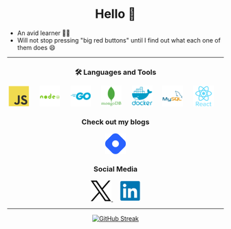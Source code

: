 <div align="center">
	<h1>
		Hello 👋
	</h1>
</div>

* An avid learner 👨‍🎓
* Will not stop pressing "big red buttons" until I find out what each one of them does 😄

---

<div align="center">
	<h3> 🛠️ Languages and Tools</h3>
	<img src="https://github.com/devicons/devicon/blob/master/icons/javascript/javascript-original.svg"
		title="JavaScript" alt="JavaScript" width="48" height="48"/>&nbsp; &nbsp; &nbsp;
	<img src="https://github.com/devicons/devicon/blob/master/icons/nodejs/nodejs-plain-wordmark.svg"
		title="NodeJS" alt="NodeJS" width="48" height="48"/>&nbsp; &nbsp; &nbsp;
	<img src="https://github.com/devicons/devicon/blob/master/icons/go/go-original-wordmark.svg"
		title="Go" alt="Go" width="48" height="48"/>&nbsp; &nbsp; &nbsp;
	<img src="https://github.com/devicons/devicon/blob/master/icons/mongodb/mongodb-plain-wordmark.svg"
		title="MongoDB" alt="MongoDB" width="48" height="48"/>&nbsp; &nbsp; &nbsp;	
	<img src="https://github.com/devicons/devicon/blob/master/icons/docker/docker-plain-wordmark.svg"
		title="Docker" alt="Docker" width="48" height="48"/>&nbsp; &nbsp; &nbsp;
	<img src="https://github.com/devicons/devicon/blob/master/icons/mysql/mysql-original-wordmark.svg"
		title="MySQL"  alt="MySQL" width="48" height="48"/>&nbsp; &nbsp; &nbsp;
	<img src="https://github.com/devicons/devicon/blob/master/icons/react/react-original-wordmark.svg"
		title="React" alt="React" width="48" height="48"/>&nbsp; &nbsp; &nbsp;
	<h3>Check out my blogs</h3>
		<a href="https://rudrakshnanavaty.hashnode.dev">
			<img src="Hashnode logo.png" title="Twitter" alt="Twitter" width="48" height="48"/>
		</a>
	<h3>Social Media</h3>
		<a href="https://twitter.com/rdxNanavaty">
			<img src="https://github.com/devicons/devicon/blob/master/icons/twitter/twitter-original.svg" title="Twitter" alt="Twitter" width="48" height="48"/>
		</a>
		&nbsp;&nbsp;&nbsp;
		<a href="https://www.linkedin.com/in/RudrakshNanavaty">
			<img src="https://github.com/devicons/devicon/blob/master/icons/linkedin/linkedin-original.svg" title="LinkedIn" alt="LinkedIn" width="48" height="48"/>
		</a>

---

[![GitHub Streak](https://github-readme-streak-stats.herokuapp.com?user=RudrakshNanavaty&theme=nord&hide_border=true&border_radius=12&date_format=j%2Fn%5B%2FY%5D)](https://git.io/streak-stats)
</div> 
